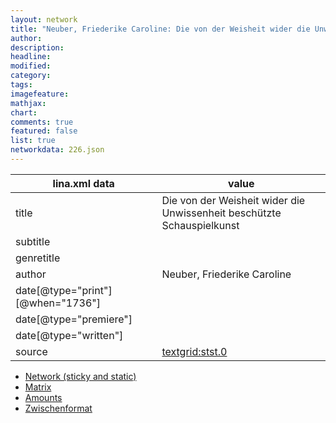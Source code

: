 ```yaml
---
layout: network
title: "Neuber, Friederike Caroline: Die von der Weisheit wider die Unwissenheit beschützte Schauspielkunst (1736)"
author:
description:
headline:
modified:
category:
tags:
imagefeature: 
mathjax: 
chart: 
comments: true
featured: false
list: true
networkdata: 226.json
---
```

lina.xml data  | value
------------- | -------------
title|Die von der Weisheit wider die Unwissenheit beschützte Schauspielkunst
subtitle|
genretitle|
author|Neuber, Friederike Caroline
date[@type="print"][@when="1736"]|
date[@type="premiere"]|
date[@type="written"]|
source|[textgrid:stst.0](https://textgridlab.org/1.0/tgcrud-public/rest/textgrid:stst.0/data)



* [Network (sticky and static)](/network226)
* [Matrix](/matrix226)
* [Amounts](/amounts226)
* [Zwischenformat](/lina226 )
